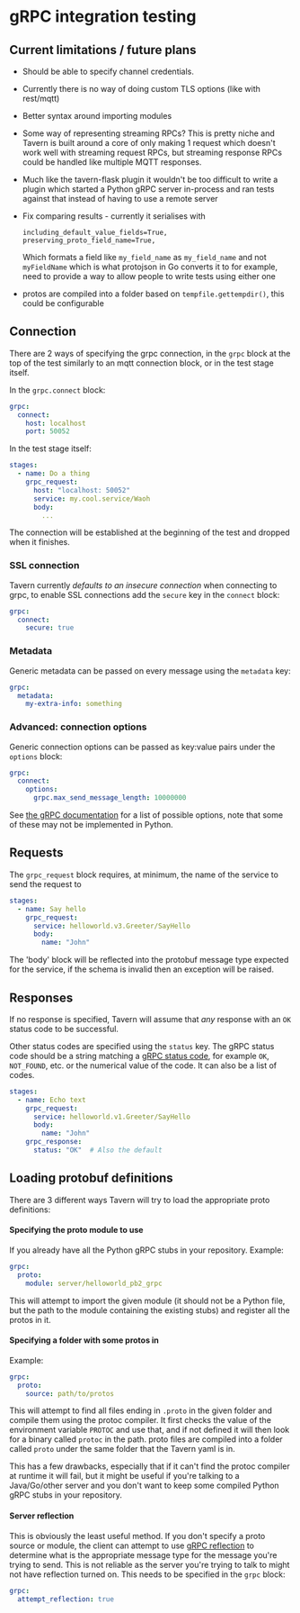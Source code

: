 # gRPC integration testing

## Current limitations / future plans

- Should be able to specify channel credentials.
- Currently there is no way of doing custom TLS options (like with rest/mqtt)
- Better syntax around importing modules
- Some way of representing streaming RPCs? This is pretty niche and Tavern is built around a core of only making 1
  request which doesn't work well with streaming request RPCs, but streaming response RPCs could be handled like
  multiple MQTT responses.
- Much like the tavern-flask plugin it wouldn't be too difficult to write a plugin which started a Python gRPC server
  in-process and ran tests against that instead of having to use a remote server
- Fix comparing results - currently it serialises with

      including_default_value_fields=True,
      preserving_proto_field_name=True,

  Which formats a field like `my_field_name` as `my_field_name` and not `myFieldName` which is what protojson in Go
  converts it to for example, need to provide a way to allow people to write tests using either one
- protos are compiled into a folder based on `tempfile.gettempdir()`, this could be configurable

## Connection

There are 2 ways of specifying the grpc connection, in the `grpc` block at the top of the test similarly to an mqtt
connection block, or in the test stage itself.

In the `grpc.connect` block:

```yaml
grpc:
  connect:
    host: localhost
    port: 50052
```

In the test stage itself:

```yaml
stages:
  - name: Do a thing
    grpc_request:
      host: "localhost: 50052"
      service: my.cool.service/Waoh
      body:
        ...
```

The connection will be established at the beginning of the test and dropped when it finishes.

### SSL connection

Tavern currently _defaults to an insecure connection_ when connecting to grpc, to enable SSL connections add
the `secure` key in the `connect` block:

```yaml
grpc:
  connect:
    secure: true
```

### Metadata

Generic metadata can be passed on every message using the `metadata` key:

```yaml
grpc:
  metadata:
    my-extra-info: something
```

### Advanced: connection options

Generic connection options can be passed as key:value pairs under the `options` block:

```yaml
grpc:
  connect:
    options:
      grpc.max_send_message_length: 10000000
```

See [the gRPC documentation](https://grpc.github.io/grpc/core/group__grpc__arg__keys.html) for a list of possible
options, note that some of these may not be implemented in Python.

## Requests

The `grpc_request` block requires, at minimum, the name of the service to send the request to

```yaml
stages:
  - name: Say hello
    grpc_request:
      service: helloworld.v3.Greeter/SayHello
      body:
        name: "John"
```

The 'body' block will be reflected into the protobuf message type expected for the service, if the schema is invalid
then an exception will be raised.

## Responses

If no response is specified, Tavern will assume that _any_ response with an `OK` status code to be successful.

Other status codes are specified using the `status` key. The gRPC status code should be a string matching
a [gRPC status code](https://grpc.github.io/grpc/core/md_doc_statuscodes.html), for
example `OK`, `NOT_FOUND`, etc. or the numerical value of the code. It can also be a list of codes.

```yaml
stages:
  - name: Echo text
    grpc_request:
      service: helloworld.v1.Greeter/SayHello
      body:
        name: "John"
    grpc_response:
      status: "OK"  # Also the default
```

## Loading protobuf definitions

There are 3 different ways Tavern will try to load the appropriate proto definitions:

#### Specifying the proto module to use

If you already have all the Python gRPC stubs in your repository. Example:

```yaml
grpc:
  proto:
    module: server/helloworld_pb2_grpc
```

This will attempt to import the given module (it should not be a Python file, but the path to the module containing the
existing stubs) and register all the protos in it.

#### Specifying a folder with some protos in

Example:

```yaml
grpc:
  proto:
    source: path/to/protos
```

This will attempt to find all files ending in `.proto` in the given folder and compile them using
the protoc compiler. It first checks the value of the environment variable `PROTOC` and use that,
and if not defined it will then look for a binary called `protoc` in the path. proto files are
compiled into a folder called `proto` under the same folder that the Tavern yaml is in.

This has a few drawbacks, especially that if it can't find the protoc compiler at runtime it will
fail, but it might be useful if you're talking to a Java/Go/other server and you don't want to keep
some compiled Python gRPC stubs in your repository.

#### Server reflection

This is obviously the least useful method. If you don't specify a proto source or module, the client
can attempt to
use [gRPC reflection](https://github.com/grpc/grpc/blob/master/doc/server-reflection.md) to
determine what is the appropriate message type for the message you're trying to send. This is not
reliable as the server you're trying to talk to might not have reflection turned on. This needs to be specified in
the `grpc` block:

```yaml
grpc:
  attempt_reflection: true
```
